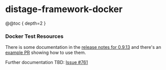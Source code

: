 distage-framework-docker
========================

@@toc { depth=2 }

### Docker Test Resources

There is some documentation in the [release notes for 0.9.13](https://github.com/7mind/izumi/releases/tag/v0.9.13)
and there's an [example PR](https://github.com/7mind/distage-livecode/pull/2/files) showing how to use them. 

Further documentation TBD: [Issue #761](https://github.com/7mind/izumi/issues/761)
